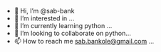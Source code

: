 - 👋 Hi, I’m @sab-bank
- 👀 I’m interested in ...
- 🌱 I’m currently learning python ...
- 💞️ I’m looking to collaborate on python...
- 📫 How to reach me sab.bankole@gmail.com ...

<!---
sab-bank/sab-bank is a ✨ special ✨ repository because its `README.md` (this file) appears on your GitHub profile.
You can click the Preview link to take a look at your changes.
--->
